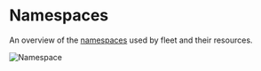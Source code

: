 # Namespaces

An overview of the [namespaces](namespaces.md) used by fleet and their resources.

![Namespace](/img/FleetNamespaces.svg)
